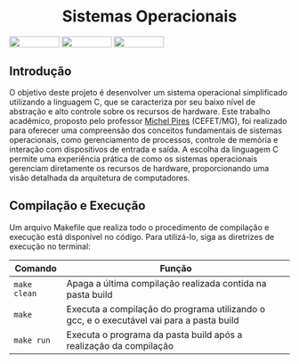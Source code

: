 <h1 align="center"> Sistemas Operacionais</h1>
<div style="display: inline-block;">
<img align="center" height="20px" width="90px" src="https://img.shields.io/badge/c-%2300599C.svg?style=for-the-badge&logo=c&logoColor=white"/> 
<img align="center" height="20px" width="90px" src="https://img.shields.io/badge/Made%20for-VSCode-1f425f.svg"/> 
<img align="center" height="20px" width="90px" src="https://img.shields.io/badge/Contributions-welcome-brightgreen.svg?style=flat"/>
</div>
<br>

## Introdução

O objetivo deste projeto é desenvolver um sistema operacional simplificado utilizando a linguagem C, que se caracteriza por seu baixo nível de abstração e alto controle sobre os recursos de hardware. Este trabalho acadêmico, proposto pelo professor <a href="https://github.com/mpiress" target="_blank">Michel Pires</a> (CEFET/MG), foi realizado para oferecer uma compreensão dos conceitos fundamentais de sistemas operacionais, como gerenciamento de processos, controle de memória e interação com dispositivos de entrada e saída. A escolha da linguagem C permite uma experiência prática de como os sistemas operacionais gerenciam diretamente os recursos de hardware, proporcionando uma visão detalhada da arquitetura de computadores.

## Compilação e Execução

Um arquivo Makefile que realiza todo o procedimento de compilação e execução está disponível no código. Para utilizá-lo, siga as diretrizes de execução no terminal:

| Comando                |  Função                                                                                           |                     
| -----------------------| ------------------------------------------------------------------------------------------------- |
|  `make clean`          | Apaga a última compilação realizada contida na pasta build                                        |
|  `make`                | Executa a compilação do programa utilizando o gcc, e o executável vai para a pasta build          |
|  `make run`            | Executa o programa da pasta build após a realização da compilação                                 |